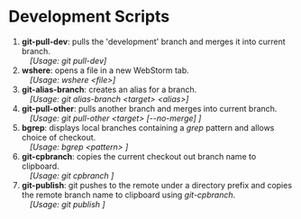 # Development Scripts

1) <strong>git-pull-dev</strong>: pulls the 'development' branch and merges it into current branch.<br />
&emsp;<em>[Usage: git pull-dev]</em>
2) <strong>wshere</strong>: opens a file in a new WebStorm tab.<br />
&emsp;<em>[Usage: wshere \<file\>]</em>
3) <strong>git-alias-branch</strong>: creates an alias for a branch.<br />
&emsp;<em>[Usage: git alias-branch \<target\> \<alias\>]</em>
4) <strong>git-pull-other</strong>: pulls another branch and merges into current branch.<br />
&emsp;<em>[Usage: git pull-other \<target\> [--no-merge] ]</em>
5) <strong>bgrep</strong>: displays local branches containing a <em>grep</em> pattern and allows choice of checkout.<br />
&emsp;<em>[Usage: bgrep \<pattern\> ]</em>
6) <strong>git-cpbranch</strong>: copies the current checkout out branch name to clipboard.<br />
&emsp;<em>[Usage: git cpbranch ]</em>
7) <strong>git-publish</strong>: git pushes to the remote under a directory prefix and copies the remote branch name to clipboard using <em>git-cpbranch</em>.<br />
&emsp;<em>[Usage: git publish ]</em>
